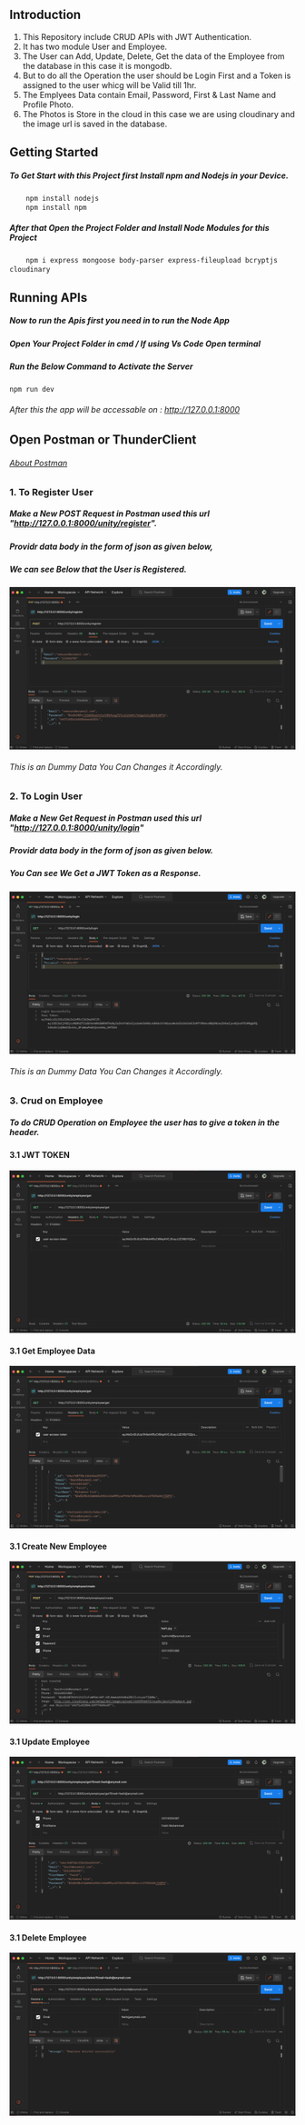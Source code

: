 ## Introduction
1. This Repository include CRUD APIs with JWT Authentication.
2. It has two module User and Employee.
3. The User can Add, Update, Delete, Get the data of the Employee from the database in this case it is mongodb.
4. But to do all the Operation the user should be Login First and a Token is assigned to the user whicg will be Valid till 1hr.
5. The Emplyees Data contain Email, Password, First & Last Name and Profile Photo.
6. The Photos is Store in the cloud in this case we are using cloudinary and the image url is saved in the database.

## Getting Started
##### To Get Start with this Project first Install npm and Nodejs in your Device.
        npm install nodejs
        npm install npm
 ##### After that Open the Project Folder and Install Node Modules for this Project
        npm i express mongoose body-parser express-fileupload bcryptjs cloudinary

## Running APIs
##### Now to run the Apis first you need in to run the Node App 
##### Open Your Project Folder in cmd / If using Vs Code Open terminal
##### Run the Below Command to Activate the Server
    npm run dev
###### After this the app will be accessable on : <a href = "http://127.0.0.1:8000">http://127.0.0.1:8000</a>

## Open Postman or ThunderClient 
###### <a href="https://www.postman.com/product/tools/#:~:text=Postman%20can%20be%20used%20to,use%20to%20build%20tests%20quickly.">About Postman</a>

### 1. To Register User
#####  Make a New POST Request in Postman used this url "http://127.0.0.1:8000/unity/register".
##### Providr data body in the form of json as given below,
##### We can see Below that the User is Registered.
<img src="ReadMe Files/user_register.png">

###### This is an Dummy Data You Can Changes it Accordingly.

### 2. To Login User
#####  Make a New Get Request in Postman used this url "http://127.0.0.1:8000/unity/login" 
##### Providr data body in the form of json as given below.
##### You Can see We Get a JWT Token as a Response.

<img src="ReadMe Files/user_login.png">

###### This is an Dummy Data You Can Changes it Accordingly.
### 3. Crud on Employee
##### To do CRUD Operation on Employee the user has to give a token in the header.
#### 3.1 JWT TOKEN

<img src="ReadMe Files/token.png">

#### 3.1 Get Employee Data

<img src="ReadMe Files/get.png">

#### 3.1 Create New Employee

<img src="ReadMe Files/Create.png">

#### 3.1 Update Employee

<img src="ReadMe Files/update.png">

#### 3.1 Delete Employee

<img src="ReadMe Files/delete.png">




